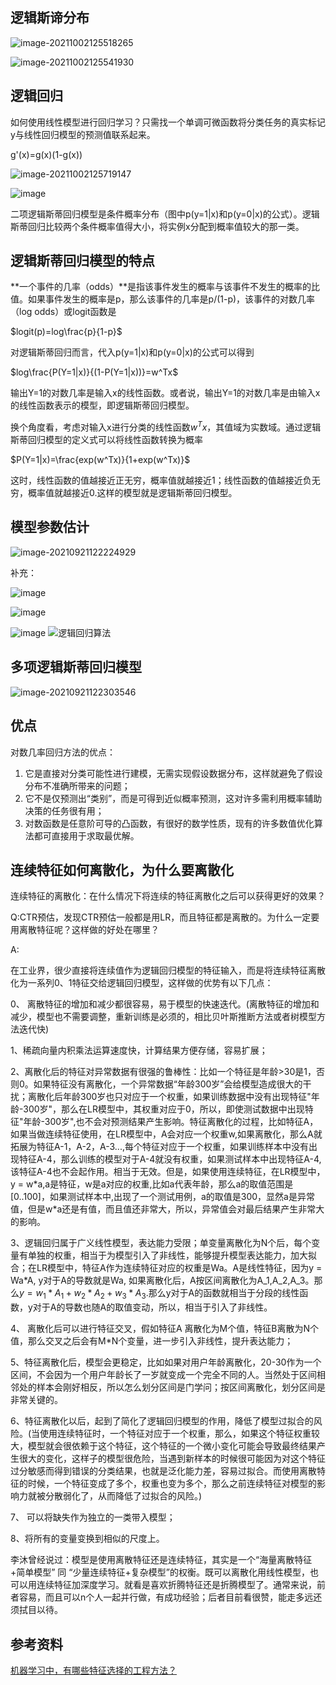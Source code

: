 

## 逻辑斯谛分布

![image-20211002125518265](img/image-20211002125518265.png)

![image-20211002125541930](img/image-20211002125541930.png)

## 逻辑回归

如何使用线性模型进行回归学习？只需找一个单调可微函数将分类任务的真实标记y与线性回归模型的预测值联系起来。

g'(x)=g(x)(1-g(x))

![image-20211002125719147](img/image-20211002125719147.png)



![image](img/linear4.png)

二项逻辑斯蒂回归模型是条件概率分布（图中p(y=1|x)和p(y=0|x)的公式）。逻辑斯蒂回归比较两个条件概率值得大小，将实例x分配到概率值较大的那一类。

## 逻辑斯蒂回归模型的特点

**一个事件的几率（odds）**是指该事件发生的概率与该事件不发生的概率的比值。如果事件发生的概率是p，那么该事件的几率是p/(1-p)，该事件的对数几率（log odds）或logit函数是

$logit(p)=log\frac{p}{1-p}$

对逻辑斯蒂回归而言，代入p(y=1|x)和p(y=0|x)的公式可以得到

$log\frac{P(Y=1|x)}{(1-P(Y=1|x))}=w^Tx$

输出Y=1的对数几率是输入x的线性函数。或者说，输出Y=1的对数几率是由输入x的线性函数表示的模型，即逻辑斯蒂回归模型。

换个角度看，考虑对输入x进行分类的线性函数$w^Tx$，其值域为实数域。通过逻辑斯蒂回归模型的定义式可以将线性函数转换为概率

$P(Y=1|x)=\frac{exp(w^Tx)}{1+exp(w^Tx)}$

这时，线性函数的值越接近正无穷，概率值就越接近1；线性函数的值越接近负无穷，概率值就越接近0.这样的模型就是逻辑斯蒂回归模型。

## 模型参数估计

![image-20210921122224929](img/image-20210921122224929.png)

补充：

![image](img/linear5.png)



![image](img/linear6.png)

 

![image](img/linear7.png) ![逻辑回归算法](img/逻辑回归算法.jpg)

## 多项逻辑斯蒂回归模型

![image-20210921122303546](img/image-20210921122303546.png)



## 优点

对数几率回归方法的优点：

1. 它是直接对分类可能性进行建模，无需实现假设数据分布，这样就避免了假设分布不准确所带来的问题；
2. 它不是仅预测出“类别”，而是可得到近似概率预测，这对许多需利用概率辅助决策的任务很有用；
3. 对数函数是任意阶可导的凸函数，有很好的数学性质，现有的许多数值优化算法都可直接用于求取最优解。

## **连续特征如何离散化，为什么要离散化**

连续特征的离散化：在什么情况下将连续的特征离散化之后可以获得更好的效果？

Q:CTR预估，发现CTR预估一般都是用LR，而且特征都是离散的。为什么一定要用离散特征呢？这样做的好处在哪里？

A:

在工业界，很少直接将连续值作为逻辑回归模型的特征输入，而是将连续特征离散化为一系列0、1特征交给逻辑回归模型，这样做的优势有以下几点：

0、 离散特征的增加和减少都很容易，易于模型的快速迭代。(离散特征的增加和减少，模型也不需要调整，重新训练是必须的，相比贝叶斯推断方法或者树模型方法迭代快)

1、稀疏向量内积乘法运算速度快，计算结果方便存储，容易扩展；

2、离散化后的特征对异常数据有很强的鲁棒性：比如一个特征是年龄>30是1，否则0。如果特征没有离散化，一个异常数据“年龄300岁”会给模型造成很大的干扰；离散化后年龄300岁也只对应于一个权重，如果训练数据中没有出现特征"年龄-300岁"，那么在LR模型中，其权重对应于0，所以，即使测试数据中出现特征"年龄-300岁",也不会对预测结果产生影响。特征离散化的过程，比如特征A，如果当做连续特征使用，在LR模型中，A会对应一个权重w,如果离散化，那么A就拓展为特征A-1，A-2，A-3...,每个特征对应于一个权重，如果训练样本中没有出现特征A-4，那么训练的模型对于A-4就没有权重，如果测试样本中出现特征A-4,该特征A-4也不会起作用。相当于无效。但是，如果使用连续特征，在LR模型中，y = w\*a,a是特征，w是a对应的权重,比如a代表年龄，那么a的取值范围是[0..100]，如果测试样本中,出现了一个测试用例，a的取值是300，显然a是异常值，但是w*a还是有值，而且值还非常大，所以，异常值会对最后结果产生非常大的影响。

3、逻辑回归属于广义线性模型，表达能力受限；单变量离散化为N个后，每个变量有单独的权重，相当于为模型引入了非线性，能够提升模型表达能力，加大拟合；在LR模型中，特征A作为连续特征对应的权重是Wa。A是线性特征，因为y = Wa\*A, y对于A的导数就是Wa, 如果离散化后，A按区间离散化为A_1,A_2,A_3。那么$y = w_1*A_1+w_2*A_2+w_3*A_3$.那么y对于A的函数就相当于分段的线性函数，y对于A的导数也随A的取值变动，所以，相当于引入了非线性。

4、 离散化后可以进行特征交叉，假如特征A 离散化为M个值，特征B离散为N个值，那么交叉之后会有M*N个变量，进一步引入非线性，提升表达能力；

5、特征离散化后，模型会更稳定，比如如果对用户年龄离散化，20-30作为一个区间，不会因为一个用户年龄长了一岁就变成一个完全不同的人。当然处于区间相邻处的样本会刚好相反，所以怎么划分区间是门学问；按区间离散化，划分区间是非常关键的。

6、特征离散化以后，起到了简化了逻辑回归模型的作用，降低了模型过拟合的风险。(当使用连续特征时，一个特征对应于一个权重，那么，如果这个特征权重较大，模型就会很依赖于这个特征，这个特征的一个微小变化可能会导致最终结果产生很大的变化，这样子的模型很危险，当遇到新样本的时候很可能因为对这个特征过分敏感而得到错误的分类结果，也就是泛化能力差，容易过拟合。而使用离散特征的时候，一个特征变成了多个，权重也变为多个，那么之前连续特征对模型的影响力就被分散弱化了，从而降低了过拟合的风险。)

7、 可以将缺失作为独立的一类带入模型；

8、将所有的变量变换到相似的尺度上。

李沐曾经说过：模型是使用离散特征还是连续特征，其实是一个“海量离散特征+简单模型” 同 “少量连续特征+复杂模型”的权衡。既可以离散化用线性模型，也可以用连续特征加深度学习。就看是喜欢折腾特征还是折腾模型了。通常来说，前者容易，而且可以n个人一起并行做，有成功经验；后者目前看很赞，能走多远还须拭目以待。

## 参考资料

[机器学习中，有哪些特征选择的工程方法？](http://www.zhihu.com/question/28641663/answer/41653367)

